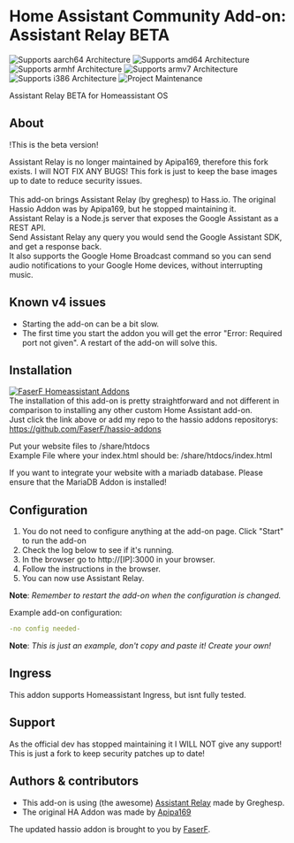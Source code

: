 # Home Assistant Community Add-on: Assistant Relay BETA
![Supports aarch64 Architecture][aarch64-shield] ![Supports amd64 Architecture][amd64-shield] ![Supports armhf Architecture][armhf-shield] ![Supports armv7 Architecture][armv7-shield] ![Supports i386 Architecture][i386-shield]
![Project Maintenance][maintenance-shield]

Assistant Relay BETA for Homeassistant OS

## About
!This is the beta version!<br /> 

Assistant Relay is no longer maintained by Apipa169, therefore this fork exists. I will NOT FIX ANY BUGS! This fork is just to keep the base images up to date to reduce security issues.<br /> 
<br /> 
This add-on brings Assistant Relay (by greghesp) to Hass.io. The original Hassio Addon was by Apipa169, but he stopped maintaining it.<br /> 
Assistant Relay is a Node.js server that exposes the Google Assistant as a REST API.<br /> 
Send Assistant Relay any query you would send the Google Assistant SDK, and get a response back.<br /> 
It also supports the Google Home Broadcast command so you can send audio notifications to your Google Home devices, without interrupting music.

## Known v4 issues
- Starting the add-on can be a bit slow. 
- The first time you start the addon you will get the error "Error: Required port not given". A restart of the add-on will solve this.

## Installation

[![FaserF Homeassistant Addons](https://my.home-assistant.io/badges/supervisor_add_addon_repository.svg)](https://my.home-assistant.io/redirect/supervisor_add_addon_repository/?repository_url=https%3A%2F%2Fgithub.com%2FFaserF%2Fhassio-addons)
<br /> 
The installation of this add-on is pretty straightforward and not different in comparison to installing any other custom Home Assistant add-on.<br /> 
Just click the link above or add my repo to the hassio addons repositorys: https://github.com/FaserF/hassio-addons

Put your website files to /share/htdocs<br /> 
Example File where your index.html should be: /share/htdocs/index.html <br /> 

If you want to integrate your website with a mariadb database. Please ensure that the MariaDB Addon is installed!

## Configuration

1. You do not need to configure anything at the add-on page. Click "Start" to run the add-on
2. Check the log below to see if it's running.
3. In the browser go to http://[IP]:3000 in your browser.
4. Follow the instructions in the browser.
5. You can now use Assistant Relay.

**Note**: _Remember to restart the add-on when the configuration is changed._

Example add-on configuration:

```yaml
-no config needed-
```

**Note**: _This is just an example, don't copy and paste it! Create your own!_

## Ingress

This addon supports Homeassistant Ingress, but isnt fully tested.

## Support

As the official dev has stopped maintaining it I WILL NOT give any support! This is just a fork to keep security patches up to date!

## Authors & contributors

- This add-on is using (the awesome) [Assistant Relay](https://github.com/greghesp/assistant-relay) made by Greghesp.<br /> 
- The original HA Addon was made by [Apipa169](https://github.com/Apipa169/Assistant-Relay-for-Hassio)<br /> 

The updated hassio addon is brought to you by [FaserF].

[maintenance-shield]: https://img.shields.io/maintenance/yes/2021.svg
[aarch64-shield]: https://img.shields.io/badge/aarch64-no-red.svg
[amd64-shield]: https://img.shields.io/badge/amd64-yes-green.svg
[armhf-shield]: https://img.shields.io/badge/armhf-no-red.svg
[armv7-shield]: https://img.shields.io/badge/armv7-yes-green.svg
[i386-shield]: https://img.shields.io/badge/i386-no-red.svg
[FaserF]: https://github.com/FaserF/
[issue]: https://github.com/FaserF/hassio-addons/issues